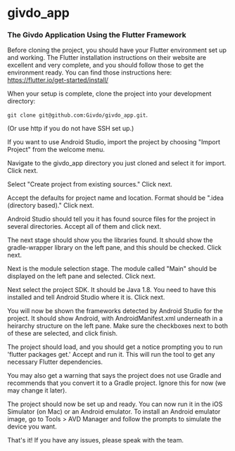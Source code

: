 # givdo_app


### The Givdo  Application Using the Flutter Framework

Before cloning the project, you should have your Flutter environment set up and working. The Flutter installation instructions on their website are excellent and very complete, and you should follow those to get the environment ready. You can find those instructions here: https://flutter.io/get-started/install/

When your setup is complete, clone the project into your development directory:

`git clone git@github.com:Givdo/givdo_app.git`.

(Or use http if you do not have SSH set up.)

If you want to use Android Studio, import the project by choosing "Import Project" from the welcome menu.

Navigate to the givdo_app directory you just cloned and select it for import. Click next.

Select "Create project from existing sources." Click next.

Accept the defaults for project name and location. Format should be ".idea (directory based)." Click next.

Android Studio should tell you it has found source files for the project in several directories. Accept all of them and click next.

The next stage should show you the libraries found. It should show the gradle-wrapper library on the left pane, and this should be checked. Click next.

Next is the module selection stage. The module called "Main" should be displayed on the left pane and selected. Click next.

Next select the project SDK. It should be Java 1.8. You need to have this installed and tell Android Studio where it is. Click next.

You will now be shown the frameworks detected by Android Studio for the project. It should show Android, with AndroidManifest.xml underneath in a heirarchy structure on the left pane. Make sure the checkboxes next to both of these are selected, and click finish.

The project should load, and you should get a notice prompting you to run 'flutter packages get.' Accept and run it. This will run the tool to get any necessary Flutter dependencies.

You may also get a warning that says the project does not use Gradle and recommends that you convert it to a Gradle project. Ignore this for now (we may change it later).

The project should now be set up and ready. You can now run it in the iOS Simulator (on Mac) or an Android emulator. To install an Android emulator image, go to Tools > AVD Manager and follow the prompts to simulate the device you want.

That's it! If you have any issues, please speak with the team.




